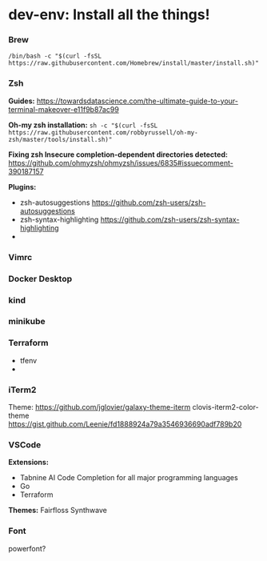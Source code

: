 # dev-env: Install all the things!

### Brew

```/bin/bash -c "$(curl -fsSL https://raw.githubusercontent.com/Homebrew/install/master/install.sh)"```

### Zsh

**Guides:**
https://towardsdatascience.com/the-ultimate-guide-to-your-terminal-makeover-e11f9b87ac99

**Oh-my zsh installation:**
```sh -c "$(curl -fsSL https://raw.githubusercontent.com/robbyrussell/oh-my-zsh/master/tools/install.sh)"```

**Fixing zsh Insecure completion-dependent directories detected:**
https://github.com/ohmyzsh/ohmyzsh/issues/6835#issuecomment-390187157

**Plugins:**
- zsh-autosuggestions https://github.com/zsh-users/zsh-autosuggestions
- zsh-syntax-highlighting https://github.com/zsh-users/zsh-syntax-highlighting
- 
 
### Vimrc 

### Docker Desktop

### kind

### minikube

### Terraform
- tfenv
- 

### iTerm2

Theme:
https://github.com/jglovier/galaxy-theme-iterm
clovis-iterm2-color-theme https://gist.github.com/Leenie/fd1888924a79a3546936690adf789b20 
### VSCode
**Extensions:**
- Tabnine AI Code Completion for all major programming languages
- Go
- Terraform

**Themes:**
Fairfloss
Synthwave


### Font
powerfont? 
